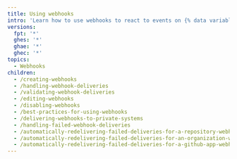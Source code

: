 ```yaml
---
title: Using webhooks
intro: 'Learn how to use webhooks to react to events on {% data variables.product.company_short %}.'
versions:
  fpt: '*'
  ghes: '*'
  ghae: '*'
  ghec: '*'
topics:
  - Webhooks
children:
  - /creating-webhooks
  - /handling-webhook-deliveries
  - /validating-webhook-deliveries
  - /editing-webhooks
  - /disabling-webhooks
  - /best-practices-for-using-webhooks
  - /delivering-webhooks-to-private-systems
  - /handling-failed-webhook-deliveries
  - /automatically-redelivering-failed-deliveries-for-a-repository-webhook
  - /automatically-redelivering-failed-deliveries-for-an-organization-webhook
  - /automatically-redelivering-failed-deliveries-for-a-github-app-webhook
---
```

